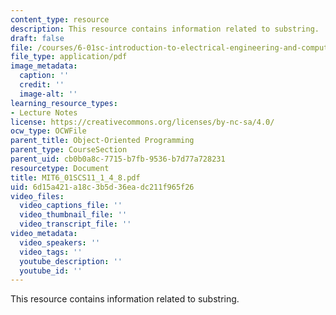 ```yaml
---
content_type: resource
description: This resource contains information related to substring.
draft: false
file: /courses/6-01sc-introduction-to-electrical-engineering-and-computer-science-i-spring-2011/6d15a421a18c3b5d36eadc211f965f26_MIT6_01SCS11_1_4_8.pdf
file_type: application/pdf
image_metadata:
  caption: ''
  credit: ''
  image-alt: ''
learning_resource_types:
- Lecture Notes
license: https://creativecommons.org/licenses/by-nc-sa/4.0/
ocw_type: OCWFile
parent_title: Object-Oriented Programming
parent_type: CourseSection
parent_uid: cb0b0a8c-7715-b7fb-9536-b7d77a728231
resourcetype: Document
title: MIT6_01SCS11_1_4_8.pdf
uid: 6d15a421-a18c-3b5d-36ea-dc211f965f26
video_files:
  video_captions_file: ''
  video_thumbnail_file: ''
  video_transcript_file: ''
video_metadata:
  video_speakers: ''
  video_tags: ''
  youtube_description: ''
  youtube_id: ''
---
```

This resource contains information related to substring.